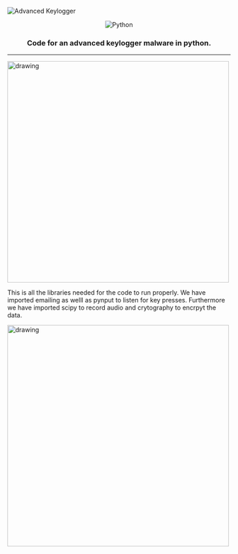 
</center>

![Advanced Keylogger](https://i.ibb.co/qYr8r01/Advanced-Keylogger.png)

</center>

<center>

![Python](https://img.shields.io/badge/Python-Green?style=for-the-badge&logo=Python&logoColor=white&labelColor=black)

</center>

<center>

### Code for an advanced keylogger malware in python. 

</center>

***

<img src="https://i.ibb.co/CVppN6Z/Code-Libraries.png" alt="drawing" width="500"/>

This is all the libraries needed for the code to run properly. We have imported emailing as welll as pynput to listen for key presses. Furthermore we have imported scipy to record audio and crytography to encrpyt the data.


<img src="https://i.ibb.co/b5j1rJs/Codevariable.png" alt="drawing" width="500"/>